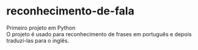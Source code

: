 # reconhecimento-de-fala
Primeiro projeto em Python <br>
O projeto é usado para reconhecimento de frases em português e depois  traduzí-las para o inglês.
